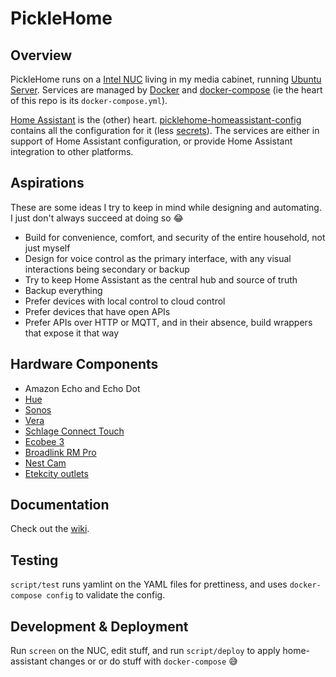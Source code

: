 # PickleHome

## Overview

PickleHome runs on a [Intel NUC](https://www.intel.com/content/www/us/en/products/boards-kits/nuc.html) living in my media cabinet, running [Ubuntu Server](https://www.ubuntu.com/server). Services are managed by [Docker](https://docker.com/) and [docker-compose](https://docs.docker.com/compose/) (ie the heart of this repo is its `docker-compose.yml`).

[Home Assistant](https://home-assistant.io) is the (other) heart. [picklehome-homeassistant-config](https://github.com/technicalpickles/picklehome-homeassistant-config) contains all the configuration for it (less [secrets](https://home-assistant.io/docs/configuration/secrets/)). The services are either in support of Home Assistant configuration, or provide Home Assistant integration to other platforms.


## Aspirations

These are some ideas I try to keep in mind while designing and automating. I just don't always succeed at doing so :joy:

- Build for convenience, comfort, and security of the entire household, not just myself
- Design for voice control as the primary interface, with any visual interactions being secondary or backup
- Try to keep Home Assistant as the central hub and source of truth
- Backup everything
- Prefer devices with local control to cloud control
- Prefer devices that have open APIs
- Prefer APIs over HTTP or MQTT, and in their absence, build wrappers that expose it that way

## Hardware Components

- Amazon Echo and Echo Dot
- [Hue](http://www2.meethue.com/en-us)
- [Sonos](http://sonos.com/)
- [Vera](http://getvera.com/)
- [Schlage Connect Touch](https://www.schlage.com/en/home/keyless-deadbolt-locks/connect.html)
- [Ecobee 3](https://www.ecobee.com/)
- [Broadlink RM Pro](http://www.ibroadlink.com/rm/)
- [Nest Cam](https://store.nest.com/product/camera/)
- [Etekcity outlets](https://www.amazon.com/Etekcity-Wireless-Electrical-Household-Appliances/dp/B00DQELHBS/ref=sr_1_3?ie=UTF8&qid=1510796065&sr=8-3&keywords=etekcity)

## Documentation

Check out the [wiki](https://github.com/technicalpickles/picklehome/wiki).

## Testing

`script/test` runs yamlint on the YAML files for prettiness, and uses `docker-compose config` to validate the config.

## Development & Deployment

Run `screen` on the NUC, edit stuff, and run `script/deploy` to apply home-assistant changes or or do stuff with `docker-compose` :sweat_smile:
